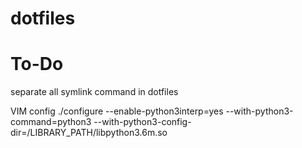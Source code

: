 # dotfiles


# To-Do
separate all symlink command in dotfiles

VIM config
./configure --enable-python3interp=yes --with-python3-command=python3 --with-python3-config-dir=/LIBRARY_PATH/libpython3.6m.so
